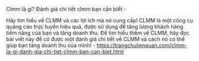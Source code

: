Clmm là gì? Đánh giá chi tiết clmm bạn cần biết - 

Hãy tìm hiểu về CLMM và các lợi ích mà nó cung cấp! CLMM là một công cụ quảng cáo trực tuyến hiệu quả, được sử dụng để tăng lượng khách hàng tiềm năng của bạn và tăng doanh thu. Để tìm hiểu thêm về CLMM, hãy đọc bài viết này để có được một đánh giá chi tiết về CLMM và cách nó có thể giúp bạn tăng doanh thu của mình! - https://trangchulienquan.com/clmm-la-gi-danh-gia-chi-tiet-clmm-ban-can-biet.html
